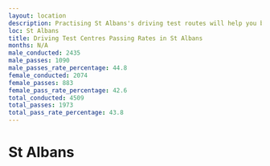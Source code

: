 ```yaml
---
layout: location
description: Practising St Albans's driving test routes will help you become more confident in your gear-changing abilities.
loc: St Albans
title: Driving Test Centres Passing Rates in St Albans
months: N/A
male_conducted: 2435
male_passes: 1090
male_passes_rate_percentage: 44.8
female_conducted: 2074
female_passes: 883
female_pass_rate_percentage: 42.6
total_conducted: 4509
total_passes: 1973
total_pass_rate_percentage: 43.8
---
```


# St Albans
